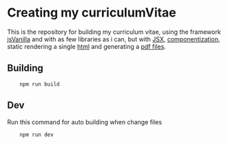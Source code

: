 # Creating my curriculumVitae

This is the repository for building my curriculum vitae, using the framework [jsVanilla](http://vanilla-js.com/) and with as few libraries as i can, but with [JSX](https://github.com/alves45/curriculumVitae/tree/master/transpilerJSXVanilla), [componentization](https://github.com/alves45/curriculumVitae/tree/master/src/components), static rendering a single [html](https://github.com/alves45/curriculumVitae/tree/master/curriculaBuilt) and generating a [pdf files](https://github.com/alves45/curriculumVitae/tree/master/curriculaBuilt).

## Building

```
    npm run build
```

## Dev

Run this command for auto building when change files

```
    npm run dev
```
